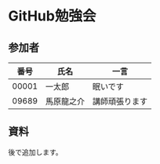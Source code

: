 # GitHub勉強会

## 参加者

|番号|氏名|一言|
|---|---|---|
|00001|一太郎|眠いです|
|09689|馬原龍之介|講師頑張ります|


## 資料
後で追加します。

## 
